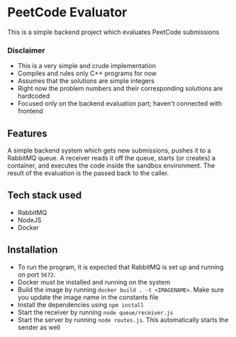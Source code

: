 # PeetCode Evaluator

This is a simple backend project which evaluates PeetCode submissions

### Disclaimer

- This is a very simple and crude implementation
- Compiles and rules only C++ programs for now
- Assumes that the solutions are simple integers
- Right now the problem numbers and their corresponding solutions are hardcoded
- Focused only on the backend evaluation part; haven't connected with frontend

## Features

A simple backend system which gets new submissions, pushes it to a RabbitMQ queue.
A receiver reads it off the queue, starts (or creates) a container, and executes the code inside the sandbox environment.
The result of the evaluation is the passed back to the caller.

## Tech stack used

- RabbitMQ
- NodeJS
- Docker

## Installation

- To run the program, it is expected that RabbitMQ is set up and running on port `5672`.
- Docker must be installed and running on the system
- Build the image by running `docker build . -t <IMAGENAME>`. Make sure you update the image name in the constants file
- Install the dependencies using `npm install`
- Start the receiver by running `node queue/receiver.js`
- Start the server by running `node routes.js`. This automatically starts the sender as well
